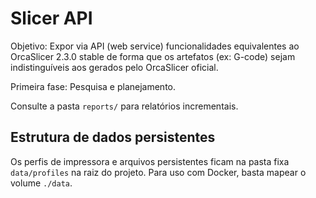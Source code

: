# Slicer API

Objetivo: Expor via API (web service) funcionalidades equivalentes ao OrcaSlicer 2.3.0 stable de forma que os artefatos (ex: G-code) sejam indistinguíveis aos gerados pelo OrcaSlicer oficial.

Primeira fase: Pesquisa e planejamento.

Consulte a pasta `reports/` para relatórios incrementais.

## Estrutura de dados persistentes

Os perfis de impressora e arquivos persistentes ficam na pasta fixa `data/profiles` na raiz do projeto. Para uso com Docker, basta mapear o volume `./data`.
